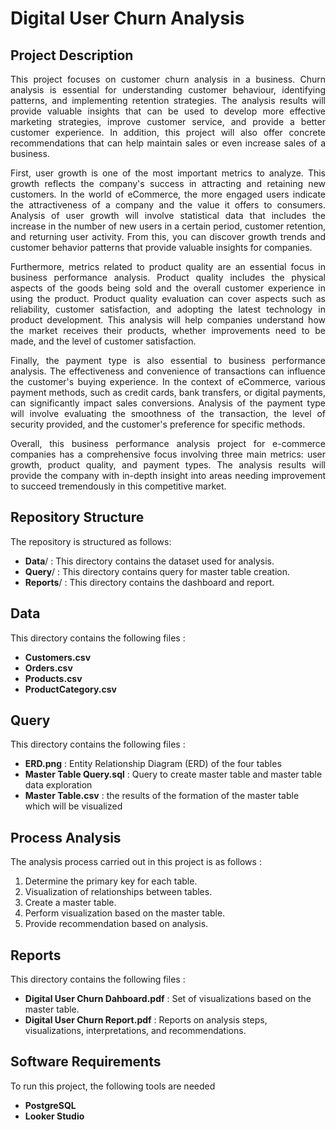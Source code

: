 <p align="center">
  <h1> Digital User Churn Analysis </h1>
</p>

## Project Description
<p align="justify">
This project focuses on customer churn analysis in a business. Churn analysis is essential for understanding customer behaviour, identifying patterns, and implementing retention strategies. The analysis results will provide valuable insights that can be used to develop more effective marketing strategies, improve customer service, and provide a better customer experience. In addition, this project will also offer concrete recommendations that can help maintain sales or even increase sales of a business.
<p align="justify">
First, user growth is one of the most important metrics to analyze. This growth reflects the company's success in attracting and retaining new customers. In the world of eCommerce, the more engaged users indicate the attractiveness of a company and the value it offers to consumers. Analysis of user growth will involve statistical data that includes the increase in the number of new users in a certain period, customer retention, and returning user activity. From this, you can discover growth trends and customer behavior patterns that provide valuable insights for companies.
<p align="justify">
Furthermore, metrics related to product quality are an essential focus in business performance analysis. Product quality includes the physical aspects of the goods being sold and the overall customer experience in using the product. Product quality evaluation can cover aspects such as reliability, customer satisfaction, and adopting the latest technology in product development. This analysis will help companies understand how the market receives their products, whether improvements need to be made, and the level of customer satisfaction.
<p align="justify">
Finally, the payment type is also essential to business performance analysis. The effectiveness and convenience of transactions can influence the customer's buying experience. In the context of eCommerce, various payment methods, such as credit cards, bank transfers, or digital payments, can significantly impact sales conversions. Analysis of the payment type will involve evaluating the smoothness of the transaction, the level of security provided, and the customer's preference for specific methods.
<p align="justify">
Overall, this business performance analysis project for e-commerce companies has a comprehensive focus involving three main metrics: user growth, product quality, and payment types. The analysis results will provide the company with in-depth insight into areas needing improvement to succeed tremendously in this competitive market.
</p>

## Repository Structure
<p align="justify">
The repository is structured as follows:

  * **Data**/    : This directory contains the dataset used for analysis.
  * **Query**/   : This directory contains query for master table creation.
  * **Reports**/ : This directory contains the dashboard and report.

</p>

## Data
<p align="justify">
This directory contains the following files :

  * **Customers.csv**
  * **Orders.csv**
  * **Products.csv**
  * **ProductCategory.csv**
    
</p>

## Query
<p align="justify">
This directory contains the following files :

  * **ERD.png** : Entity Relationship Diagram (ERD) of the four tables
  * **Master Table Query.sql** : Query to create master table and master table data exploration
  * **Master Table.csv** : the results of the formation of the master table which will be visualized
   
</p>

## Process Analysis
<p align="justify">
The analysis process carried out in this project is as follows :

  1. Determine the primary key for each table.
  2. Visualization of relationships between tables.
  3. Create a master table.
  4. Perform visualization based on the master table.
  5. Provide recommendation based on analysis.

</p>

## Reports
<p align="justify">
This directory contains the following files :

  * **Digital User Churn Dahboard.pdf** : Set of visualizations based on the master table.
  * **Digital User Churn Report.pdf** : Reports on analysis steps, visualizations, interpretations, and recommendations.

</p>

## Software Requirements
<p align="justify">
To run this project, the following tools are needed

  * **PostgreSQL**
  * **Looker Studio**
  
</p>
